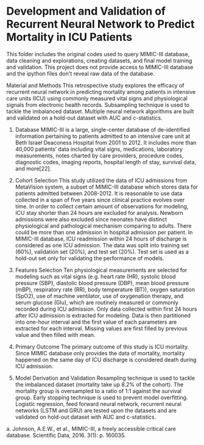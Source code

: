 # Development and Validation of Recurrent Neural Network to Predict Mortality in ICU Patients
This folder includes the original codes used to query MIMIC-III database, data cleaning and explorations, creating datasets, and final model training and validation.
This project does not provide access to MIMIC-III database and the ipython files don't reveal raw data of the database.

Material and Methods
This retrospective study explores the efficacy of recurrent neural network in predicting mortality among patients in intensive care units (ICU) using commonly measured vital signs and physiological signals from electronic health records. Subsampling technique is used to tackle the imbalanced dataset. Multiple neural network algorithms are built and validated on a hold-out dataset with AUC and c-statistics.

1. Database
MIMIC-III is a large, single-center database of de-identified information pertaining to patients admitted to an intensive care unit at Beth Israel Deaconess Hospital from 2001 to 2012. It includes more than 40,000 patients’ data including vital signs, medications, laboratory measurements, notes charted by care providers, procedure codes, diagnostic codes, imaging reports, hospital length of stay, survival data, and more[22].

2. Cohort Selection
This study utilized the data of ICU admissions from MetaVision system, a subset of MIMIC-III database which stores data for patients admitted between 2008-2012. It is reasonable to use data collected in a span of five years since clinical practice evolves over time. In order to collect certain amount of observations for modeling, ICU stay shorter than 24 hours are excluded for analysis. Newborn admissions were also excluded since neonates have distinct physiological and pathological mechanism comparing to adults. There could be more than one admission in hospital admission per patient. In MIMIC-III database, ICU readmission within 24 hours of discharge is considered as one ICU admission. The data was split into training set (60%), validation set (20%), and test set (20%). Test set is used as a hold-out set only for validating the performance of models.

3. Features Selection
Ten physiological measurements are selected for modeling such as vital signs (e.g. heart rate (HR), systolic blood pressure (SBP), diastolic blood pressure (DBP), mean blood pressure
(mBP), respiratory rate (RR), body temperature (BT)), oxygen saturation (SpO2), use of machine ventilator, use of oxygenation therapy, and serum glucose (Glu), which are routinely measured or commonly recorded during ICU admission. Only data collected within first 24 hours after ICU admission is extracted for modeling. Data is then partitioned into one-hour interval and the first value of each parameters are extracted for each interval. Missing values are first filled by previous value and then filled with mean.

4. Primary Outcome
The primary outcome of this study is ICU mortality. Since MIMIC database only provides the data of mortality, mortality happened on the same day of ICU discharge is considered death during ICU admission.

5. Model Derivation and Validation
Resampling technique is used to tackle the imbalanced dataset (mortality take up 8.2% of the cohort). The mortality group is oversampled to a ratio of 1:1 against the survival group. Early stopping technique is used to prevent model overfitting. Logistic regression, feed forward neural network, recurrent neural networks (LSTM and GRU) are tested upon the datasets and are validated on hold-out dataset with AUC and c-statistics.


a. Johnson, A.E.W., et al., MIMIC-III, a freely accessible critical care database. Scientific Data, 2016. 3(1): p. 160035.
